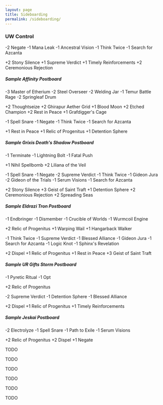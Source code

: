 ```yaml
---
layout: page
title: Sideboarding
permalink: /sideboarding/
---
```



### UW Control

<div code-showhide headline="vs Affinity">
  <p>-2 <a showcard="Negate" card-position="right">Negate</a> -1 <a showcard="Mana Leak" card-position="down">Mana Leak</a> -1 <a showcard="Ancestral Vision" card-position="up">Ancestral Vision</a> -1 <a showcard="Think Twice" card-position="up">Think Twice</a> -1 <a showcard="Search for Azcanta" card-position="left">Search for Azcanta</a></p>
  <p>+2 Stony Silence +1 Supreme Verdict +1 Timely Reinforcements +2 Ceremonious Rejection</p>

  <h5>Sample Affinity Postboard</h5>

  <p>-3 Master of Etherium -2 Steel Overseer -2 Welding Jar -1 Temur Battle Rage -2 Springleaf Drum</p>
  <p>+2 Thoughtseize +2 Ghirapur Aether Grid +1 Blood Moon +2 Etched Champion +2 Rest in Peace +1 Grafdigger's Cage</p>
</div>

<div code-showhide headline="vs Grixis Death's Shadow">
  <p>-1 Spell Snare -1 Negate -1 Think Twice -1 Search for Azcanta</p>
  <p>+1 Rest in Peace +1 Relic of Progenitus +1 Detention Sphere</p>

  <h5>Sample Grixis Death's Shadow Postboard</h5>

  <p>-1 Terminate -1 Lightning Bolt -1 Fatal Push</p>
  <p>+1 Nihil Spellbomb +2 Liliana of the Veil</p>
</div>

<div code-showhide headline="vs Eldrazi Tron">
  <p>-1 Spell Snare  -1 Negate -2 Supreme Verdict -1 Think Twice -1 Gideon Jura -2 Gideon of the Trials -1 Serum Visions -1 Search for Azcanta</p>
  <p>+2 Stony Silence +3 Geist of Saint Traft +1 Detention Sphere +2 Ceremonious Rejection +2 Spreading Seas</p>

  <h5>Sample Eldrazi Tron Postboard</h5>

  <p>-1 Endbringer -1 Dismember -1 Crucible of Worlds -1 Wurmcoil Engine</p>
  <p>+2 Relic of Progenitus +1 Warping Wail +1 Hangarback Walker</p>
</div>

<div code-showhide headline="vs UR Gifts Storm">
  <p>-1 Think Twice -1 Supreme Verdict -1 Blessed Alliance -1 Gideon Jura -1 Search for Azcanta -1 Logic Knot -1 Sphinx's Revelation</p>
  <p>+2 Dispel +1 Relic of Progenitus +1 Rest in Peace +3 Geist of Saint Traft</p>

  <h5>Sample UR Gifts Storm Postboard</h5>

  <p>-1 Pyretic Ritual -1 Opt</p>
  <p>+2 Relic of Progenitus</p>
</div>

<div code-showhide headline="vs Jeskai">
  <p>-2 Supreme Verdict -1 Detention Sphere -1 Blessed Alliance</p>
  <p>+2 Dispel +1 Relic of Progenitus +1 Timely Reinforcements</p>

  <h5>Sample Jeskai Postboard</h5>

  <p>-2 Electrolyze -1 Spell Snare -1 Path to Exile -1 Serum Visions</p>
  <p>+2 Relic of Progenitus +2 Dispel +1 Negate</p>
</div>


<div code-showhide headline="vs Counters Company">
  <p>TODO</p>
</div>

<div code-showhide headline="vs Burn">
  <p>TODO</p>
</div>

<div code-showhide headline="vs 5c Humans">
  <p>TODO</p>
</div>

<div code-showhide headline="vs Abzan">
  <p>TODO</p>
</div>

<div code-showhide headline="vs Elves">
  <p>TODO</p>
</div>

<div code-showhide headline="vs Ad Nauseum">
  <p>TODO</p>
</div>
